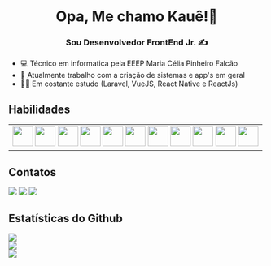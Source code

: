<h1 align="center">Opa, Me chamo Kauê!👋</h1>

<h3 align="center">Sou Desenvolvedor FrontEnd Jr. ✍</h3>

- 💻 Técnico em informatica pela EEEP Maria Célia Pinheiro Falcão
- 💼 Atualmente trabalho com a criação de sistemas e app's em geral
- 🧘‍♂️ Em costante estudo (Laravel, VueJS, React Native e ReactJs)

## Habilidades
<table cellspacing="0" cellpadding="0" style="border: none;"><tr><td valign="top" width="100%">
<div>
<img src="https://cdn.jsdelivr.net/gh/devicons/devicon/icons/bootstrap/bootstrap-original.svg" width="40" height="40"/> 
<img src="https://cdn.jsdelivr.net/gh/devicons/devicon/icons/css3/css3-original.svg" width="40" height="40"/>
<img src="https://cdn.jsdelivr.net/gh/devicons/devicon/icons/html5/html5-original.svg" width="40" height="40"/>
<img src="https://cdn.jsdelivr.net/gh/devicons/devicon/icons/react/react-original.svg" width="40" height="40"/>
<img src="https://cdn.jsdelivr.net/gh/devicons/devicon/icons/redux/redux-original.svg" width="40" height="40"/>          
<img src="https://cdn.jsdelivr.net/gh/devicons/devicon/icons/materialui/materialui-original.svg" width="40" height="40"/>
<img src="https://cdn.jsdelivr.net/gh/devicons/devicon/icons/laravel/laravel-plain.svg" width="40" height="40"/>
<img src="https://cdn.jsdelivr.net/gh/devicons/devicon/icons/vuejs/vuejs-original.svg" width="40" height="40"/>
<img src="https://cdn.jsdelivr.net/gh/devicons/devicon/icons/figma/figma-original.svg" width="40" height="40"/>
<img src="https://cdn.jsdelivr.net/gh/devicons/devicon/icons/tailwindcss/tailwindcss-original-wordmark.svg" width="40" height="40"/>
<img src="https://cdn.jsdelivr.net/gh/devicons/devicon/icons/php/php-original.svg" width="40" height="40"/>
</div>
</table>

## Contatos

<div>
<a href="https://instagram.com/pablokaue_2" target="_blank"><img src="https://img.shields.io/badge/-Instagram-%23E4405F?style=for-the-badge&logo=instagram&logoColor=white" target="_blank"></a>
<a href = "pablokauedev23@gmail.com"><img src="https://img.shields.io/badge/Gmail-D14836?style=for-the-badge&logo=gmail&logoColor=white" target="_blank"></a>
<a href="https://www.linkedin.com/in/pablo-kau%C3%AA-454180207/" target="_blank"><img src="https://img.shields.io/badge/-LinkedIn-%230077B5?style=for-the-badge&logo=linkedin&logoColor=white" target="_blank"></a>   
</div>

## Estatísticas do Github
![](https://github-readme-stats.vercel.app/api?username=pablokaue2004&theme=github_dark&hide_border=false&include_all_commits=true&count_private=false)<br/>
![](https://github-readme-streak-stats.herokuapp.com/?user=pablokaue2004&theme=github_dark&hide_border=false)<br/>
![](https://github-readme-stats.vercel.app/api/top-langs/?username=pablokaue2004&theme=github_dark&hide_border=false&include_all_commits=true&count_private=true&layout=compact)

